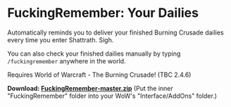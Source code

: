 # FuckingRemember: Your Dailies

Automatically reminds you to deliver your finished Burning Crusade dailies every time you enter Shattrath. Sigh.

You can also check your finished dailies manually by typing `/fuckingremember` anywhere in the world.

Requires World of Warcraft - The Burning Crusade! (TBC 2.4.6)

**Download: [FuckingRemember-master.zip](https://github.com/VideoPlayerCode/FuckingRemember/archive/master.zip)** (Put the inner "FuckingRemember" folder into your WoW's "Interface/AddOns" folder.)

